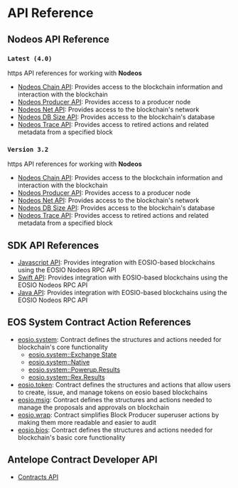 # API Reference #

## Nodeos API Reference ##

### `Latest (4.0)`
https API references for working with **Nodeos**
- [Nodeos Chain API](/leap-plugins/latest/chain.api/): Provides access to the blockchain information and interaction with the blockchain
- [Nodeos Producer API](/leap-plugins/latest/producer.api/): Provides access to a producer node
- [Nodeos Net API](/leap-plugins/latest/net.api/): Provides access to the blockchain's network
- [Nodeos DB Size API](/leap-plugins/latest/db_size.api/): Provides access to the blockchain's database
- [Nodeos Trace API](/leap-plugins/latest/trace.api/): Provides access to retired actions and related metadata from a specified block

### `Version 3.2`
https API references for working with **Nodeos**
- [Nodeos Chain API](/leap-plugins/3.2/chain.api/): Provides access to the blockchain information and interaction with the blockchain
- [Nodeos Producer API](/leap-plugins/3.2/producer.api/): Provides access to a producer node
- [Nodeos Net API](/leap-plugins/3.2/net.api/): Provides access to the blockchain's network
- [Nodeos DB Size API](/leap-plugins/3.2/db_size.api/): Provides access to the blockchain's database
- [Nodeos Trace API](/leap-plugins/3.2/trace.api/): Provides access to retired actions and related metadata from a specified block


## SDK API References ##
- [Javascript API](/eosjs/latest/): Provides integration with EOSIO-based blockchains using the EOSIO Nodeos RPC API
- [Swift API](/swift-sdk/latest/): Provides integration with EOSIO-based blockchains using the EOSIO Nodeos RPC API
- [Java API](https://docs.eosnetwork.com/reference/javadocs): Provides integration with EOSIO-based blockchains using the EOSIO Nodeos RPC API

## EOS System Contract Action References ##

- [eosio.system](/system-contracts/latest/reference/Classes/classeosiosystem_1_1system__contract): Contract defines the structures and actions needed for blockchain's core functionality
    - [eosio.system::Exchange State](/system-contracts/latest/reference/Classes/structeosiosystem_1_1exchange__state)
    - [eosio.system::Native](/system-contracts/latest/reference/Classes/classeosiosystem_1_1native)
    - [eosio.system::Powerup.Results](/system-contracts/latest/reference/Classes/classpowup__results)
    - [eosio.system::Rex.Results](/system-contracts/latest/reference/Classes/classrex__results)
- [eosio.token](/system-contracts/latest/reference/Classes/classeosio_1_1token): Contract defines the structures and actions that allow users to create, issue, and manage tokens on eosio based blockchains
- [eosio.msig](/system-contracts/latest/reference/Classes/classeosio_1_1multisig): Contract defines the structures and actions needed to manage the proposals and approvals on blockchain
- [eosio.wrap](/system-contracts/latest/reference/Classes/classeosio_1_1wrap): Contract simplifies Block Producer superuser actions by making them more readable and easier to audit
- [eosio.bios](/system-contracts/latest/reference/Classes/classeosiobios_1_1bios): Contract defines the structures and actions needed for blockchain's basic core functionality

## Antelope Contract Developer API ##
- [Contracts API](/cdt/latest/reference/Modules/group__contracts)
